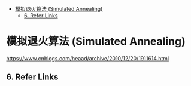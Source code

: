 - [模拟退火算法 (Simulated Annealing)](#模拟退火算法-simulated-annealing)
  - [6. Refer Links](#6-refer-links)

# 模拟退火算法 (Simulated Annealing)

https://www.cnblogs.com/heaad/archive/2010/12/20/1911614.html

## 6. Refer Links
